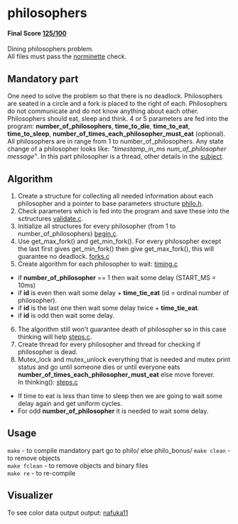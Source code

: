 # philosophers
 #### Final Score [125/100](https://github.com/ldusty/philosophers/blob/main/pass.pdf)
 Dining philosophers problem.  
All files must pass the [norminette](https://github.com/42School/norminette) check.  
 ## Mandatory part
One need to solve the problem so that there is no deadlock. Philosophers are seated in a circle and a fork is placed to the right of each. Philosophers do not communicate and do not know anything about each other. Philosophers should eat, sleep and think. 4 or 5 parameters are fed into the program: **number_of_philosophers**, **time_to_die**, **time_to_eat**, **time_to_sleep**, **number_of_times_each_philosopher_must_eat** (optional). All philosophers are in range from 1 to number_of_philosophers. Any state change of a philosopher looks like: *"timestamp_in_ms num_of_philosopher message"*. In this part philosopher is a thread, other details in the [subject](https://github.com/ldusty/philosophers/blob/main/en.subject.pdf).  
 ## Algorithm  
 1. Create a structure for collecting all needed information about each philosopher and a pointer to base parameters structure [philo.h](https://github.com/ldusty/philosophers/blob/main/philo/philo.h).  
 2. Check parameters which is fed into the program and save these into the sctructures [validate.c](https://github.com/ldusty/philosophers/blob/main/philo/src/validate.c).  
 3. Initialize all structures for every philosopher (from 1 to number_of_philosophers) [begin.c](https://github.com/ldusty/philosophers/blob/main/philo/src/begin.c).  
 4. Use get_max_fork() and get_min_fork(). For every philosopher except the last first gives get_min_fork() then give get_max_fork(), this will guarantee no deadlock. [forks.c](https://github.com/ldusty/philosophers/blob/main/philo/src/forks.c)  
 5. Create algorithm for each philosopher to wait: [timing.c](https://github.com/ldusty/philosophers/blob/main/philo/src/timing.c)  
 - if **number_of_philosopher** == 1 then wait some delay (START_MS = 10ms)  
 - if **id** is even then wait some delay + **time_tie_eat** (id = ordinal number of philosopher).  
 - if **id** is the last one then wait some delay twice + **time_tie_eat**.  
 - if **id** is odd then wait some delay.  
 6. The algorithm still won't guarantee death of philosopher so in this case thinking will help [steps.c](https://github.com/ldusty/philosophers/blob/main/philo/src/steps.c).  
 7. Create thread for every philosopher and thread for checking if philosopher is dead.  
 8. Mutex_lock and mutex_unlock everything that is needed and mutex print status and go until someone dies or until everyone eats **number_of_times_each_philosopher_must_eat** else move forever.  
 In thinking():  [steps.c](https://github.com/ldusty/philosophers/blob/main/philo/src/steps.c)  
 - If time to eat is less than time to sleep then we are going to wait some delay again and get uniform cycles.  
 - For odd **number_of_philosopher** it is needed to wait some delay.  
 ## Usage
 ```make```         - to compile mandatory part go to philo/ else philo_bonus/
 ```make clean```   - to remove objects  
 ```make fclean```  - to remove objects and binary files  
 ```make re```   - to re-compile  
## Visualizer
 To see color data output output: [nafuka11](https://nafuka11.github.io/philosophers-visualizer)
